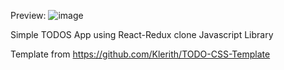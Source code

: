 Preview:
![image](https://user-images.githubusercontent.com/62544164/185370141-4bc68665-c247-4d0f-9552-6208f76cd3d6.png)

Simple TODOS App using React-Redux clone Javascript Library

Template from https://github.com/Klerith/TODO-CSS-Template
